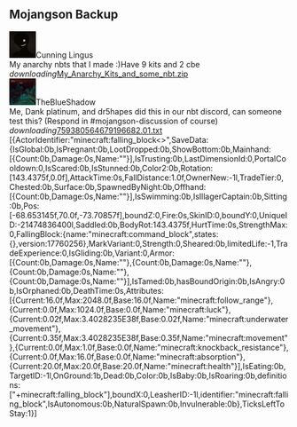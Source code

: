 ## Mojangson Backup
<div class="filedownload-container" id="759682959703277588"><div class="avatar-container"><img src="./upload/743403113787949147/image.png" onerror="this.src='https://cdn.discordapp.com/embed/avatars/0.png'"><a>Cunning Lingus</a></div><div class="notes-container"><a>My anarchy nbts that I made :)</a><a>Have 9 kits and 2 cbe</a></div><div class="filedownload-container nbtcontainer"><div class="filedownload"><i class="material-icons">downloading</i><a href="./upload/743403113787949147/759682959703277588">My_Anarchy_Kits_and_some_nbt.zip</a></div><a></a></div></div><div class="filedownload-container" id="759380564679196682"><div class="avatar-container"><img src="./upload/635652526292729868/image.png" onerror="this.src='https://cdn.discordapp.com/embed/avatars/0.png'"><a>TheBlueShadow</a></div><div class="notes-container"><a>Me, Dank platinum, and dr5hapes did this in our nbt discord, can someone test this? (Respond in #mojangson-discussion of course)</a></div><div class="filedownload-container nbtcontainer"><div class="filedownload"><i class="material-icons">downloading</i><a href="./upload/635652526292729868/759380564679196682.01.txt">759380564679196682.01.txt</a></div><a>[{ActorIdentifier:"minecraft:falling_block&lt;&gt;",SaveData:{IsGlobal:0b,IsPregnant:0b,LootDropped:0b,ShowBottom:0b,Mainhand:[{Count:0b,Damage:0s,Name:""}],IsTrusting:0b,LastDimensionId:0,PortalCooldown:0,IsScared:0b,IsStunned:0b,Color2:0b,Rotation:[143.4375f,0.0f],AttackTime:0s,FallDistance:1.0f,OwnerNew:-1l,TradeTier:0,Chested:0b,Surface:0b,SpawnedByNight:0b,Offhand:[{Count:0b,Damage:0s,Name:""}],IsSwimming:0b,IsIllagerCaptain:0b,Sitting:0b,Pos:[-68.653145f,70.0f,-73.70857f],boundZ:0,Fire:0s,SkinID:0,boundY:0,UniqueID:-21474836400l,Saddled:0b,BodyRot:143.4375f,HurtTime:0s,StrengthMax:0,FallingBlock:{name:"minecraft:command_block",states:{},version:17760256},MarkVariant:0,Strength:0,Sheared:0b,limitedLife:-1,TradeExperience:0,IsGliding:0b,Variant:0,Armor:[{Count:0b,Damage:0s,Name:""},{Count:0b,Damage:0s,Name:""},{Count:0b,Damage:0s,Name:""},{Count:0b,Damage:0s,Name:""}],IsTamed:0b,hasBoundOrigin:0b,IsAngry:0b,IsOrphaned:0b,DeathTime:0s,Attributes:[{Current:16.0f,Max:2048.0f,Base:16.0f,Name:"minecraft:follow_range"},{Current:0.0f,Max:1024.0f,Base:0.0f,Name:"minecraft:luck"},{Current:0.02f,Max:3.4028235E38f,Base:0.02f,Name:"minecraft:underwater_movement"},{Current:0.35f,Max:3.4028235E38f,Base:0.35f,Name:"minecraft:movement"},{Current:0.0f,Max:1.0f,Base:0.0f,Name:"minecraft:knockback_resistance"},{Current:0.0f,Max:16.0f,Base:0.0f,Name:"minecraft:absorption"},{Current:20.0f,Max:20.0f,Base:20.0f,Name:"minecraft:health"}],IsEating:0b,TargetID:-1l,OnGround:1b,Dead:0b,Color:0b,IsBaby:0b,IsRoaring:0b,definitions:["+minecraft:falling_block"],boundX:0,LeasherID:-1l,identifier:"minecraft:falling_block",IsAutonomous:0b,NaturalSpawn:0b,Invulnerable:0b},TicksLeftToStay:1}]</a></div></div>

